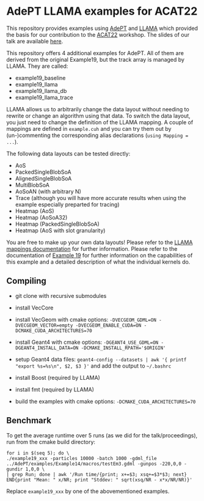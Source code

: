# AdePT LLAMA examples for ACAT22

This repository provides examples using [AdePT](https://github.com/apt-sim/AdePT)
and [LLAMA](https://github.com/alpaka-group/llama)
which provided the basis for our contribution to the [ACAT22](https://indico.cern.ch/event/1106990/) workshop.
The slides of our talk are available [here](https://indico.cern.ch/event/1106990/contributions/4991259/).

This repository offers 4 additional examples for AdePT.
All of them are derived from the original Example19, but the track array is managed by LLAMA.
They are called:

- example19_baseline
- example19_llama
- example19_llama_db
- example19_llama_trace

LLAMA allows us to arbitrarily change the data layout without needing to rewrite or change an algorithm using that data.
To switch the data layout, you just need to change the definition of the LLAMA mapping.
A couple of mappings are defined in `example.cuh`
and you can try them out by (un-)commenting the corresponding alias declarations (`using Mapping = ...`).

The following data layouts can be tested directly:

* AoS
* PackedSingleBlobSoA
* AlignedSingleBlobSoA
* MultiBlobSoA
* AoSoAN (with arbitrary N)
* Trace (although you will have more accurate results when using the example especially preparted for tracing)
* Heatmap (AoS)
* Heatmap (AoSoA32)
* Heatmap (PackedSingleBlobSoA)
* Heatmap (AoS with slot granularity)

You are free to make up your own data layouts!
Please refer to the [LLAMA mappings documentation](https://llama-doc.readthedocs.io/en/latest/pages/mappings.html)
for further information.
Please refer to the documentation of [Example 19](https://github.com/apt-sim/AdePT/tree/master/examples/Example19/README.md)
for further information on the capabilities of this example
and a detailed description of what the individual kernels do.

## Compiling

- git clone with recursive submodules

- install VecCore
- install VecGeom with cmake options: `-DVECGEOM_GDML=ON -DVECGEOM_VECTOR=empty -DVECGEOM_ENABLE_CUDA=ON -DCMAKE_CUDA_ARCHITECTURES=70`
- install Geant4 with cmake options: `-DGEANT4_USE_GDML=ON -DGEANT4_INSTALL_DATA=ON -DCMAKE_INSTALL_RPATH='$ORIGIN'`
- setup Geant4 data files: `geant4-config --datasets | awk '{ printf "export %s=%s\n", $2, $3 }'` and add the output to `~/.bashrc`
- install Boost (required by LLAMA)
- install fmt (required by LLAMA)
- build the examples with cmake options: `-DCMAKE_CUDA_ARCHITECTURES=70`

## Benchmark

To get the average runtime over 5 runs (as we did for the talk/proceedings),
run from the cmake build directory:
```
for i in $(seq 5); do \
./example19_xxx -particles 10000 -batch 1000 -gdml_file ../AdePT/examples/Example14/macros/testEm3.gdml -gunpos -220,0,0 -gundir 1,0,0 \
| grep Run; done | awk '/Run time/{print; x+=$3; xsq+=$3*$3; next} END{print "Mean: " x/NR; print "Stddev: " sqrt(xsq/NR - x*x/NR/NR)}'
```
Replace `example19_xxx` by one of the abovementioned examples.
